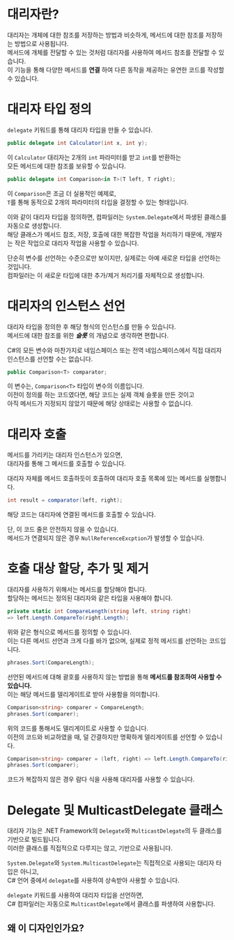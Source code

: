 # 대리자란?
대리자는 개체에 대한 참조를 저장하는 방법과 비슷하게, 메서드에 대한 참조를 저장하는 방법으로 사용됩니다.    
메서드에 개체를 전달할 수 있는 것처럼 대리자를 사용하여 메서드 참조를 전달할 수 있습니다.      
이 기능을 통해 다양한 메서드를 **연결** 하여 다른 동작을 제공하는 유연한 코드를 작성할 수 있습니다.    

# 대리자 타입 정의
`delegate` 키워드를 통해 대리자 타입을 만들 수 있습니다.     

```cs
public delegate int Calculator(int x, int y);
```
이 `Calculator` 대리자는 2개의 `int` 파라미터를 받고 `int`를 반환하는    
모든 메서드에 대한 참조를 보유할 수 있습니다.    

```cs
public delegate int Comparison<in T>(T left, T right);
```
이 `Comparison`은 조금 더 실용적인 예제로,    
`T`를 통해 동적으로 2개의 파라미터의 타입을 결정할 수 있는 형태입니다.   

이와 같이 대리자 타입을 정의하면, 컴파일러는 `System.Delegate`에서 파생된 클래스를 자동으로 생성합니다.    
해당 클래스가 메서드 참조, 저장, 호출에 대한 복잡한 작업을 처리하기 때문에, 개발자는 작은 작업으로 대리자 작업을 사용할 수 있습니다.   

단순히 변수를 선언하는 수준으로만 보이지만, 실제로는 아예 새로운 타입을 선언하는 것입니다.     
컴파일러는 이 새로운 타입에 대한 추가/제거 처리기를 자체적으로 생성합니다.   


# 대리자의 인스턴스 선언
대리자 타입을 정의한 후 해당 형식의 인스턴스를 만들 수 있습니다.   
메서드에 대한 참조를 위한 **_슬롯_** 의 개념으로 생각하면 편합니다.   

C#의 모든 변수와 마찬가지로 네임스페이스 또는 전역 네임스페이스에서 직접 대리자 인스턴스를 선언할 수는 없습니다.   
```cs
public Comparison<T> comparator;
```
이 변수는, `Comparison<T>` 타입이 변수의 이름입니다.   
이전이 정의를 하는 코드였다면, 해당 코드는 실제 객체 슬롯을 만든 것이고     
아직 메서드가 지정되지 않았기 때문에 해당 상태로는 사용할 수 없습니다.    

# 대리자 호출
메서드를 가리키는 대리자 인스턴스가 있으면,   
대리자를 통해 그 메서드를 호출할 수 있습니다.    

대리자 자체를 메서드 호출하듯이 호출하여 대리자 호출 목록에 있는 메서드를 실행합니다.   

```cs
int result = comparator(left, right);
```
해당 코드는 대리자에 연결된 메서드를 호출할 수 있습니다.    

단, 이 코드 줄은 안전하지 않을 수 있습니다.    
메서드가 연결되지 않은 경우 `NullReferenceExcption`가 발생할 수 있습니다.   

# 호출 대상 할당, 추가 및 제거
대리자를 사용하기 위해서는 메서드를 할당해야 합니다.      
할당하는 메서드는 정의된 대리자와 같은 타입을 사용해야 합니다.   

```cs
private static int CompareLength(string left, string right)
=> left.Length.CompareTo(right.Length);
```
위와 같은 형식으로 메서드를 정의할 수 있습니다.      
이는 다른 메서드 선언과 크게 다를 바가 없으며, 실제로 정적 메서드를 선언하는 코드입니다.   

```cs
phrases.Sort(CompareLength);
```
선언된 메서드에 대해 괄호를 사용하지 않는 방법을 통해
**메서드를 참조하여 사용할 수 있습니다.**       
이는 해당 메서드를 델리게이트로 받아 사용함을 의미합니다.    

```cs
Comparison<string> comparer = CompareLength;
phrases.Sort(comparer);
```
위의 코드를 통해서도 델리게이트로 사용할 수 있습니다.    
이전의 코드와 비교하였을 때, 덜 간결하지만 명확하게 델리게이트를 선언할 수 있습니다.

```cs
Comparison<string> comparer = (left, right) => left.Length.CompareTo(right.Length);
phrases.Sort(comparer);
```
코드가 복잡하지 않은 경우 람다 식을 사용해 대리자를 사용할 수 있습니다.    

# Delegate 및 MulticastDelegate 클래스
대리자 기능은 .NET Framework의 `Delegate`와 `MulticastDelegate`의 두 클래스를 기반으로 빌드됩니다.      
이러한 클래스를 직접적으로 다루지는 않고, 기반으로 사용됩니다.    

`System.Delegate`와 `System.MulticastDelegate`는 직접적으로 사용되는 대리자 타입은 아니고,    
C# 언어 중에서 `delegate`를 사용하여 상속받아 사용할 수 있습니다.   

`delegate` 키워드를 사용하여 대리자 타입을 선언하면,      
C# 컴파일러는 자동으로 `MulticastDelegate`에서 클래스를 파생하여 사용합니다.      

## 왜 이 디자인인가요?
